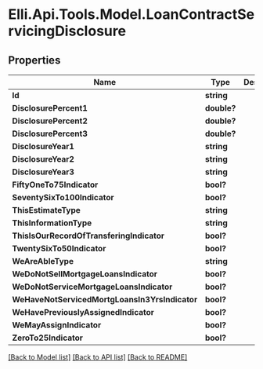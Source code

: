 # Elli.Api.Tools.Model.LoanContractServicingDisclosure
## Properties

Name | Type | Description | Notes
------------ | ------------- | ------------- | -------------
**Id** | **string** |  | [optional] 
**DisclosurePercent1** | **double?** |  | [optional] 
**DisclosurePercent2** | **double?** |  | [optional] 
**DisclosurePercent3** | **double?** |  | [optional] 
**DisclosureYear1** | **string** |  | [optional] 
**DisclosureYear2** | **string** |  | [optional] 
**DisclosureYear3** | **string** |  | [optional] 
**FiftyOneTo75Indicator** | **bool?** |  | [optional] 
**SeventySixTo100Indicator** | **bool?** |  | [optional] 
**ThisEstimateType** | **string** |  | [optional] 
**ThisInformationType** | **string** |  | [optional] 
**ThisIsOurRecordOfTransferingIndicator** | **bool?** |  | [optional] 
**TwentySixTo50Indicator** | **bool?** |  | [optional] 
**WeAreAbleType** | **string** |  | [optional] 
**WeDoNotSellMortgageLoansIndicator** | **bool?** |  | [optional] 
**WeDoNotServiceMortgageLoansIndicator** | **bool?** |  | [optional] 
**WeHaveNotServicedMortgLoansIn3YrsIndicator** | **bool?** |  | [optional] 
**WeHavePreviouslyAssignedIndicator** | **bool?** |  | [optional] 
**WeMayAssignIndicator** | **bool?** |  | [optional] 
**ZeroTo25Indicator** | **bool?** |  | [optional] 

[[Back to Model list]](../README.md#documentation-for-models) [[Back to API list]](../README.md#documentation-for-api-endpoints) [[Back to README]](../README.md)

